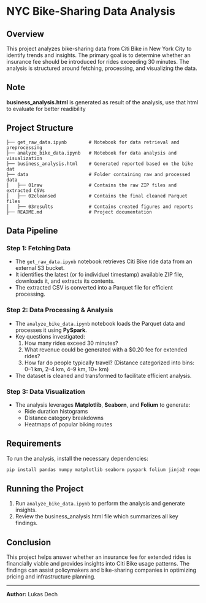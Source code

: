 # NYC Bike-Sharing Data Analysis

## Overview
This project analyzes bike-sharing data from Citi Bike in New York City to identify trends and insights. The primary goal is to determine whether an insurance fee should be introduced for rides exceeding 30 minutes. The analysis is structured around fetching, processing, and visualizing the data.

## Note
**business_analysis.html** is generated as result of the analysis, use that html to evaluate for better readibility

## Project Structure
```
├── get_raw_data.ipynb        # Notebook for data retrieval and preprocessing
├── analyze_bike_data.ipynb   # Notebook for data analysis and visualization
├── business_analysis.html    # Generated reported based on the bike dat
├── data                      # Folder containing raw and processed data
│   ├── 01raw                 # Contains the raw ZIP files and extracted CSVs
│   ├── 02cleansed            # Contains the final cleaned Parquet files
│   ├── 03results             # Contains created figures and reports
├── README.md                 # Project documentation
```

## Data Pipeline
### **Step 1: Fetching Data**
- The `get_raw_data.ipynb` notebook retrieves Citi Bike ride data from an external S3 bucket.
- It identifies the latest (or fo individuel timestamp) available ZIP file, downloads it, and extracts its contents.
- The extracted CSV is converted into a Parquet file for efficient processing.

### **Step 2: Data Processing & Analysis**
- The `analyze_bike_data.ipynb` notebook loads the Parquet data and processes it using **PySpark**.
- Key questions investigated:
  1. How many rides exceed 30 minutes?
  2. What revenue could be generated with a $0.20 fee for extended rides?
  3. How far do people typically travel? (Distance categorized into bins: 0–1 km, 2–4 km, 4–9 km, 10+ km)
- The dataset is cleaned and transformed to facilitate efficient analysis.

### **Step 3: Data Visualization**
- The analysis leverages **Matplotlib**, **Seaborn**, and **Folium** to generate:
  - Ride duration histograms
  - Distance category breakdowns
  - Heatmaps of popular biking routes

## Requirements
To run the analysis, install the necessary dependencies:
```bash
pip install pandas numpy matplotlib seaborn pyspark folium jinja2 requests selenium webdriver-manager
```

## Running the Project
1. Run `analyze_bike_data.ipynb` to perform the analysis and generate insights.
2. Review the business_analysis.html file which summarizes all key findings.

## Conclusion
This project helps answer whether an insurance fee for extended rides is financially viable and provides insights into Citi Bike usage patterns. The findings can assist policymakers and bike-sharing companies in optimizing pricing and infrastructure planning.

---
**Author:** Lukas Dech


